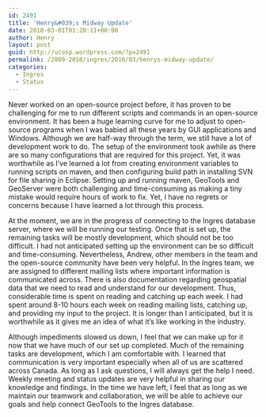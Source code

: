 ```yaml
---
id: 2491
title: 'Henry&#039;s Midway Update'
date: 2010-03-01T01:20:11+00:00
author: Henry
layout: post
guid: http://ucosp.wordpress.com/?p=2491
permalink: /2009-2010/ingres/2010/03/henrys-midway-update/
categories:
  - Ingres
  - Status
---
```

Never worked on an open-source project before, it has proven to be challenging for me to run different scripts and commands in an open-source environment. It has been a huge learning curve for me to adjust to open-source programs when I was babied all these years by GUI applications and Windows. Although we are half-way through the term, we still have a lot of development work to do. The setup of the environment took awhile as there are so many configurations that are required for this project. Yet, it was worthwhile as I’ve learned a lot from creating environment variables to running scripts on maven, and then configuring build path in installing SVN for file sharing in Eclipse. Setting up and running maven, GeoTools and GeoServer were both challenging and time-consuming as making a tiny mistake would require hours of work to fix. Yet, I have no regrets or concerns because I have learned a lot through this process.

At the moment, we are in the progress of connecting to the Ingres database server, where we will be running our testing. Once that is set up, the remaining tasks will be mostly development, which should not be too difficult. I had not anticipated setting up the environment can be so difficult and time-consuming. Nevertheless, Andrew, other members in the team and the open-source community have been very helpful. In the Ingres team, we are assigned to different mailing lists where important information is communicated across. There is also documentation regarding geospatial data that we need to read and understand for our development. Thus, considerable time is spent on reading and catching up each week. I had spent around 8-10 hours each week on reading mailing lists, catching up, and providing my input to the project. It is longer than I anticipated, but it is worthwhile as it gives me an idea of what it’s like working in the industry.

Although impediments slowed us down, I feel that we can make up for it now that we have much of our set up completed. Much of the remaining tasks are development, which I am comfortable with. I learned that communication is very important especially when all of us are scattered across Canada. As long as I ask questions, I will always get the help I need. Weekly meeting and status updates are very helpful in sharing our knowledge and findings. In the time we have left, I feel that as long as we maintain our teamwork and collaboration, we will be able to achieve our goals and help connect GeoTools to the Ingres database.